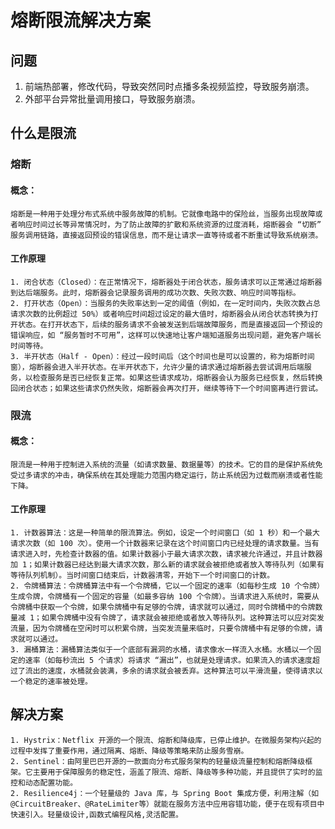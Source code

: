 # 熔断限流解决方案

## 问题

1. 前端热部署，修改代码，导致突然同时点播多条视频监控，导致服务崩溃。
2. 外部平台异常批量调用接口，导致服务崩溃。

## 什么是限流


### 熔断

#### 概念：
    熔断是一种用于处理分布式系统中服务故障的机制。它就像电路中的保险丝，当服务出现故障或者响应时间过长等异常情况时，为了防止故障的扩散和系统资源的过度消耗，熔断器会 “切断” 服务调用链路，直接返回预设的错误信息，而不是让请求一直等待或者不断重试导致系统崩溃。
#### 工作原理

    1. 闭合状态（Closed）：在正常情况下，熔断器处于闭合状态，服务请求可以正常通过熔断器到达后端服务。此时，熔断器会记录服务调用的成功次数、失败次数、响应时间等指标。
    2. 打开状态（Open）：当服务的失败率达到一定的阈值（例如，在一定时间内，失败次数占总请求次数的比例超过 50%）或者响应时间超过设定的最大值时，熔断器会从闭合状态转换为打开状态。在打开状态下，后续的服务请求不会被发送到后端故障服务，而是直接返回一个预设的错误响应，如 “服务暂时不可用”，这样可以快速地让客户端知道服务出现问题，避免客户端长时间等待。
    3. 半开状态（Half - Open）：经过一段时间后（这个时间也是可以设置的，称为熔断时间窗），熔断器会进入半开状态。在半开状态下，允许少量的请求通过熔断器去尝试调用后端服务，以检查服务是否已经恢复正常。如果这些请求成功，熔断器会认为服务已经恢复，然后转换回闭合状态；如果这些请求仍然失败，熔断器会再次打开，继续等待下一个时间窗再进行尝试。

### 限流

#### 概念：
    限流是一种用于控制进入系统的流量（如请求数量、数据量等）的技术。它的目的是保护系统免受过多请求的冲击，确保系统在其处理能力范围内稳定运行，防止系统因为过载而崩溃或者性能下降。
#### 工作原理

    1. 计数器算法：这是一种简单的限流算法。例如，设定一个时间窗口（如 1 秒）和一个最大请求次数（如 100 次）。使用一个计数器来记录在这个时间窗口内已经处理的请求数量。当有请求进入时，先检查计数器的值。如果计数器小于最大请求次数，请求被允许通过，并且计数器加 1；如果计数器已经达到最大请求次数，那么新的请求就会被拒绝或者放入等待队列（如果有等待队列机制）。当时间窗口结束后，计数器清零，开始下一个时间窗口的计数。
    2. 令牌桶算法：令牌桶算法中有一个令牌桶，它以一个固定的速率（如每秒生成 10 个令牌）生成令牌，令牌桶有一个固定的容量（如最多容纳 100 个令牌）。当请求进入系统时，需要从令牌桶中获取一个令牌，如果令牌桶中有足够的令牌，请求就可以通过，同时令牌桶中的令牌数量减 1；如果令牌桶中没有令牌了，请求就会被拒绝或者放入等待队列。这种算法可以应对突发流量，因为令牌桶在空闲时可以积累令牌，当突发流量来临时，只要令牌桶中有足够的令牌，请求就可以通过。
    3. 漏桶算法：漏桶算法类似于一个底部有漏洞的水桶，请求像水一样流入水桶。水桶以一个固定的速率（如每秒流出 5 个请求）将请求 “漏出”，也就是处理请求。如果流入的请求速度超过了流出的速度，水桶就会装满，多余的请求就会被丢弃。这种算法可以平滑流量，使得请求以一个稳定的速率被处理。
## 解决方案

    1. Hystrix：Netflix 开源的一个限流、熔断和降级库，已停止维护。在微服务架构兴起的过程中发挥了重要作用，通过隔离、熔断、降级等策略来防止服务雪崩。
    2. Sentinel：由阿里巴巴开源的一款面向分布式服务架构的轻量级流量控制和熔断降级框架。它主要用于保障服务的稳定性，涵盖了限流、熔断、降级等多种功能，并且提供了实时的监控和动态配置功能。
    2. Resilience4j：一个轻量级的 Java 库，与 Spring Boot 集成方便，利用注解（如@CircuitBreaker、@RateLimiter等）就能在服务方法中应用容错功能，便于在现有项目中快速引入。轻量级设计,函数式编程风格,灵活配置。